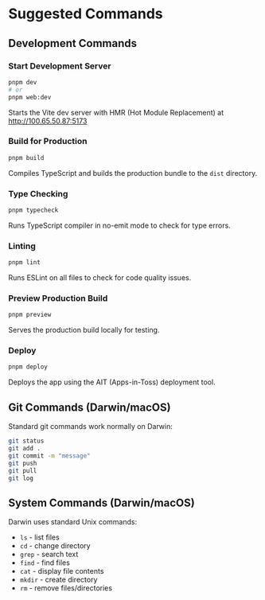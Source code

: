 # Suggested Commands

## Development Commands

### Start Development Server
```bash
pnpm dev
# or
pnpm web:dev
```
Starts the Vite dev server with HMR (Hot Module Replacement) at http://100.65.50.87:5173

### Build for Production
```bash
pnpm build
```
Compiles TypeScript and builds the production bundle to the `dist` directory.

### Type Checking
```bash
pnpm typecheck
```
Runs TypeScript compiler in no-emit mode to check for type errors.

### Linting
```bash
pnpm lint
```
Runs ESLint on all files to check for code quality issues.

### Preview Production Build
```bash
pnpm preview
```
Serves the production build locally for testing.

### Deploy
```bash
pnpm deploy
```
Deploys the app using the AIT (Apps-in-Toss) deployment tool.

## Git Commands (Darwin/macOS)
Standard git commands work normally on Darwin:
```bash
git status
git add .
git commit -m "message"
git push
git pull
git log
```

## System Commands (Darwin/macOS)
Darwin uses standard Unix commands:
- `ls` - list files
- `cd` - change directory
- `grep` - search text
- `find` - find files
- `cat` - display file contents
- `mkdir` - create directory
- `rm` - remove files/directories
